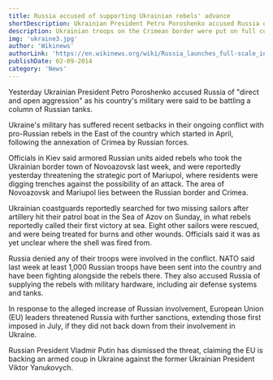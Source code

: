 ```yaml
---
title: Russia accused of supporting Ukrainian rebels' advance
shortDescription: Ukrainian President Petro Poroshenko accused Russia of "direct and open aggression" as his country's military were said to be battling a column of Russian tanks.
description: Ukrainian troops on the Crimean border were put on full combat alert on Thursday, said Ukrainian officials, after tensions rose between Russia and Ukraine over the preceding several days.
img: 'ukraine3.jpg'
author: 'Wikinews'
authorLink: 'https://en.wikinews.org/wiki/Russia_launches_full-scale_invasion_against_Ukraine'
publishDate: 02-09-2014
category: 'News'
---
```


Yesterday Ukrainian President Petro Poroshenko accused Russia of "direct and open aggression" as his country's military were said to be battling a column of Russian tanks.

Ukraine's military has suffered recent setbacks in their ongoing conflict with pro-Russian rebels in the East of the country which started in April, following the annexation of Crimea by Russian forces.

Officials in Kiev said armored Russian units aided rebels who took the Ukrainian border town of Novoazovsk last week, and were reportedly yesterday threatening the strategic port of Mariupol, where residents were digging trenches against the possibility of an attack. The area of Novoazovsk and Mariupol lies between the Russian border and Crimea.

Ukrainian coastguards reportedly searched for two missing sailors after artillery hit their patrol boat in the Sea of Azov on Sunday, in what rebels reportedly called their first victory at sea. Eight other sailors were rescued, and were being treated for burns and other wounds. Officials said it was as yet unclear where the shell was fired from.

Russia denied any of their troops were involved in the conflict. NATO said last week at least 1,000 Russian troops have been sent into the country and have been fighting alongside the rebels there. They also accused Russia of supplying the rebels with military hardware, including air defense systems and tanks.

In response to the alleged increase of Russian involvement, European Union (EU) leaders threatened Russia with further sanctions, extending those first imposed in July, if they did not back down from their involvement in Ukraine.

Russian President Vladmir Putin has dismissed the threat, claiming the EU is backing an armed coup in Ukraine against the former Ukrainian President Viktor Yanukovych.
